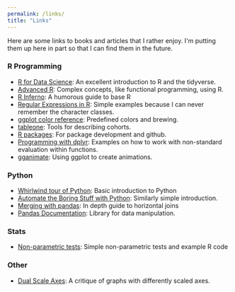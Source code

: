 ```yaml
---
permalink: /links/
title: "Links"
---
```


Here are some links to books and articles that I rather enjoy. I'm putting them up here in part so that I can find them in the future.

### R Programming

* [R for Data Science](https://r4ds.had.co.nz/): An excellent introduction to R and the tidyverse.
* [Advanced R](http://adv-r.had.co.nz/): Complex concepts, like functional programming, using R.
* [R Inferno](https://www.burns-stat.com/pages/Tutor/R_inferno.pdf): A humorous guide to base R
* [Regular Expressions in R](http://stat545.com/block022_regular-expression.html): Simple examples because I can never remember the character classes.
* [ggplot color reference](http://sape.inf.usi.ch/quick-reference/ggplot2/colour): Predefined colors and brewing.
* [tableone](https://cran.r-project.org/web/packages/tableone/vignettes/introduction.html): Tools for describing cohorts.
* [R packages](http://r-pkgs.had.co.nz/): For package development and github.
* [Programming with dplyr](https://cran.r-project.org/web/packages/dplyr/vignettes/programming.html): Examples on how to work with non-standard evaluation within functions.
* [gganimate](https://cran.r-project.org/web/packages/gganimate/vignettes/gganimate.html): Using ggplot to create animations.

### Python

* [Whirlwind tour of Python](https://jakevdp.github.io/WhirlwindTourOfPython/): Basic introduction to Python
* [Automate the Boring Stuff with Python](https://automatetheboringstuff.com/#toc): Similarly simple introduction.
* [Merging with pandas](https://stackoverflow.com/questions/53645882/pandas-merging-101): In depth guide to horizontal joins
* [Pandas Documentation](https://pandas.pydata.org/pandas-docs/stable/index.html): Library for data manipulation.

### Stats

* [Non-parametric tests](http://www.stat.umn.edu/geyer/old03/5102/notes/rank.pdf): Simple non-parametric tests and example R code


### Other

* [Dual Scale Axes](http://www.perceptualedge.com/articles/visual_business_intelligence/dual-scaled_axes.pdf): A critique of graphs with differently scaled axes. 
